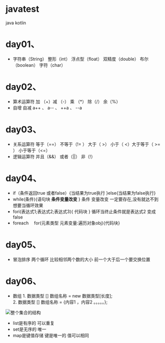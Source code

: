 # javatest
java kotlin  

# day01、

  - 字符串（String） 整形（int） 浮点型（float） 双精度（double） 布尔（boolean） 字符（char）

# day02、
 
  - 算术运算符   加 （+）减 （-） 乘 （*） 除（/） 余（%）
  - 自增 自减   a++ 、 a-- 、  ++a 、 --a
  
# day03、

  - 关系运算符  等于（==）   不等于（!= ） 大于（ >） 小于（ <）大于等于（ >= ） 小于等于（<=）
  - 逻辑运算符  并且（&&）  或者（||）  非（!）
  
# day04、
  - if（条件返回true 或者false）{当结果为true执行 }else{当结果为false执行}
  -  while(条件){语句块  **条件变量改变** }   条件 变量改变 一定要存在,没有就达不到想要当循环效果
  -  fori(表达式1;表达式2;表达式3){ 代码块 }  循环当终止条件就是表达式2 变成false 
  -  foreach 　for(元素类型 元素变量:遍历对象obj){代码块}

# day05、
  - 冒泡排序  两个循环 比较相邻两个数的大小  前一个大于后一个要交换位置
  
# day06、

  - 数组    1.  数据类型 [] 数组名称 = new 数据类型[长度];   
           2.   数据类型 [] 数组名称 = {内容1 ，内容2 。。。。。};


  ![](/Users/jiaguangfeng/Downloads/20180612094225630.jpeg)整个集合的结构
  
  - list是有序的  可以重复 
  - set是无序的  唯一
  - map是键值存储 键是唯一的  值可以相同
 